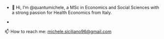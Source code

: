 - 👋 Hi, I’m @quantumichele, a MSc in Economics and Social Sciences with a strong passion for Health Economics from Italy.



- 
 📫 How to reach me: michele.siciliano96@gmail.com

<!---
quantumichele/quantumichele is a ✨ special ✨ repository because its `README.md` (this file) appears on your GitHub profile.
You can click the Preview link to take a look at your changes.
--->

